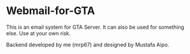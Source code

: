 # Webmail-for-GTA
This is an email system for GTA Server.
It can also be used for something else.
Use at your own risk.

Backend developed by me (mrp67) and designed by Mustafa Aipo.